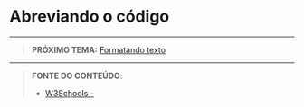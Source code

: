 # Abreviando o código





***

> **PRÓXIMO TEMA:** [Formatando texto](/conteudo/08-texto)

***


> **FONTE DO CONTEÚDO**:
>
> - [W3Schools - ]()
